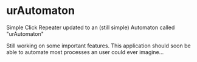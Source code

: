 # urAutomaton
Simple Click Repeater updated to an (still simple) Automaton called "urAutomaton"

Still working on some important features.
This application should soon be able to automate most processes an user could ever imagine... 
